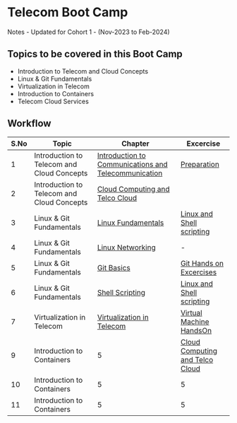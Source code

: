 # Telecom Boot Camp

Notes - Updated for Cohort 1 - (Nov-2023 to Feb-2024)

## Topics to be covered in this Boot Camp

- Introduction to Telecom and Cloud Concepts
- Linux & Git Fundamentals
- Virtualization in Telecom
- Introduction to Containers
- Telecom Cloud Services


## Workflow



| S.No | Topic | Chapter | Excercise | 
|---|---|---| -- |
| 1 | Introduction to Telecom and Cloud Concepts | [Introduction to Communications and Telecommunication](notes/01-introduction-telecom.md) |  [Preparation](excercises/01-preparation.md) |
| 2 | Introduction to Telecom and Cloud Concepts | [Cloud Computing and Telco Cloud](notes/02-Cloud-TelcoCloud.md) |  |
| 3 | Linux & Git Fundamentals |  [Linux Fundamentals](notes/03-linux.md) | [Linux and Shell scripting](excercises/02-linux-shellscripting.md) |
| 4 | Linux & Git Fundamentals | [Linux Networking](notes/04-linux-networking.md) | - |
| 5 | Linux & Git Fundamentals | [Git Basics](notes/05-git.md) |  [Git Hands on Excercises](excercises/03-git-handson.md) |
| 6 | Linux & Git Fundamentals | [Shell Scripting](notes/shellscripting.md) | [Linux and Shell scripting](excercises/02-linux-shellscripting.md) |
| 7 | Virtualization in Telecom |  [Virtualization in Telecom](notes/06-virtualization.md) | [Virtual Machine HandsOn](excercises/04-vm-handson.md) |
| 9 | Introduction to Containers | 5 | [Cloud Computing and Telco Cloud](excercises/Cloud-TelcoCloud.md) |
| 10 | Introduction to Containers | 5 | 5 |
| 11 | Introduction to Containers | 5 | 5 |
